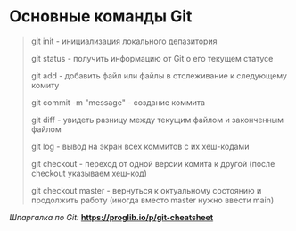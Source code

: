 # Основные команды Git

> git init - инициализация локального депазитория
>
> git status - получить информацию от Git о его текущем статусе
>
> git add - добавить файл или файлы в отслеживание к следующему комиту
>
> git commit -m "message" - создание коммита
>
> git diff - увидеть разницу между текущим файлом и законченным файлом
>
> git log - вывод на экран всех коммитов с их хеш-кодами
>
> git checkout - переход от одной версии комита к другой (после checkout указываем хеш-код) 
>
> git checkout master - вернуться к октуальному состоянию и продолжить работу (иногда вместо master нужно ввести main)
>
*Шпаргалка по Git:* **https://proglib.io/p/git-cheatsheet**